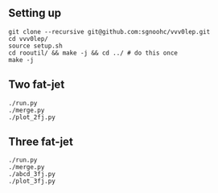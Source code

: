## Setting up

    git clone --recursive git@github.com:sgnoohc/vvv0lep.git
    cd vvv0lep/
    source setup.sh
    cd rooutil/ && make -j && cd ../ # do this once
    make -j

## Two fat-jet

    ./run.py
    ./merge.py
    ./plot_2fj.py

## Three fat-jet

    ./run.py
    ./merge.py
    ./abcd_3fj.py
    ./plot_3fj.py
